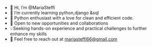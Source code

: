 - 👋 Hi, I’m @MariaSteffi
- 🌱 I’m currently learning python,django &sql
- 🐍 Python enthusiast with a love for clean and efficient code.
- 🌟 Open to new opportunities and collaborations
- 💡Seeking hands-on experience and practical challenges to further enhance my skills
- 📧 Feel free to reach out at mariasteffi66@gmail.com

<!---
MariaSteffi/MariaSteffi is a ✨ special ✨ repository because its `README.md` (this file) appears on your GitHub profile.
You can click the Preview link to take a look at your changes.
--->
